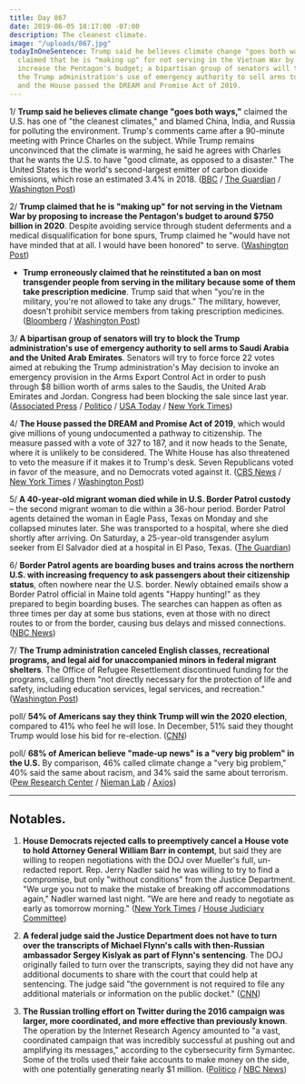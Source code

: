 ```yaml
---
title: Day 867
date: 2019-06-05 10:17:00 -07:00
description: The cleanest climate.
image: "/uploads/867.jpg"
todayInOneSentence: Trump said he believes climate change "goes both ways"; Trump
  claimed that he is "making up" for not serving in the Vietnam War by proposing to
  increase the Pentagon's budget; a bipartisan group of senators will try to block
  the Trump administration's use of emergency authority to sell arms to Saudi Arabia;
  and the House passed the DREAM and Promise Act of 2019.
---
```


1/ **Trump said he believes climate change "goes both ways,"** claimed the U.S. has one of "the cleanest climates," and blamed China, India, and Russia for polluting the environment. Trump's comments came after a 90-minute meeting with Prince Charles on the subject. While Trump remains unconvinced that the climate is warming, he said he agrees with Charles that he wants the U.S. to have "good climate, as opposed to a disaster." The United States is the world's second-largest emitter of carbon dioxide emissions, which rose an estimated 3.4% in 2018. ([BBC](https://www.bbc.com/news/world-us-canada-48531019) / [The Guardian](https://www.theguardian.com/us-news/2019/jun/05/donald-trump-tells-prince-charles-us-is-clean-on-climate-change) / [Washington Post](https://www.washingtonpost.com/world/europe/trump-pressed-on-the-environment-in-uk-visit-says-climate-change-goes-both-ways/2019/06/05/77c8750c-8717-11e9-9d73-e2ba6bbf1b9b_story.html))

2/ **Trump claimed that he is "making up" for not serving in the Vietnam War by proposing to increase the Pentagon's budget to around $750 billion in 2020**. Despite avoiding service through student deferments and a medical disqualification for bone spurs, Trump claimed he "would have not have minded that at all. I would have been honored" to serve. ([Washington Post](https://www.washingtonpost.com/national-security/2019/06/05/trump-is-making-up-not-serving-vietnam-with-increased-defense-funding-he-says/))

* **Trump erroneously claimed that he reinstituted a ban on most transgender people from serving in the military because some of them take prescription medicine**. Trump said that when "you're in the military, you're not allowed to take any drugs." The military, however, doesn't prohibit service members from taking prescription medicines. ([Bloomberg](https://www.bloomberg.com/news/articles/2019-06-05/trump-says-transgender-people-banned-from-military-over-drugs) / [Washington Post](https://www.washingtonpost.com/politics/2019/06/05/trump-says-transgender-troops-cant-serve-because-troops-cant-take-any-drugs-hes-wrong-many-ways/))

3/ **A bipartisan group of senators will try to block the Trump administration's use of emergency authority to sell arms to Saudi Arabia and the United Arab Emirates**. Senators will try to force force 22 votes aimed at rebuking the Trump administration's May decision to invoke an emergency provision in the Arms Export Control Act in order to push through $8 billion worth of arms sales to the Saudis, the United Arab Emirates and Jordan. Congress had been blocking the sale since last year. ([Associated Press](https://www.apnews.com/540d432b2ec4462da0ad6d001890158a) / [Politico](https://www.politico.com/story/2019/06/05/senators-block-arms-sale-saudi-arabia-1353639) / [USA Today](https://www.usatoday.com/story/news/world/2019/06/05/saudi-arms-sale-bipartisan-senators-including-graham-rebuke-trump/1350645001/) / [New York Times](https://www.nytimes.com/2019/06/04/us/politics/senate-trump-saudi-arabia.html))

4/ **The House passed the DREAM and Promise Act of 2019**, which would give millions of young undocumented a pathway to citizenship. The measure passed with a vote of 327 to 187, and it now heads to the Senate, where it is unlikely to be considered. The White House has also threatened to veto the measure if it makes it to Trump's desk. Seven Republicans voted in favor of the measure, and no Democrats voted against it. ([CBS News](https://www.cbsnews.com/news/dream-and-promise-act-2019-passes-house-approves-bill-that-would-place-millions-of-immigrants-on-path-to-citizenship/) / [New York Times](https://www.nytimes.com/2019/06/04/us/politics/dream-promise-act.html) / [Washington Post](https://www.washingtonpost.com/powerpost/house-poised-to-pass-immigration-bill-that-would-protect-dreamers/2019/06/04/bac5cf98-86d7-11e9-a491-25df61c78dc4_story.html))

5/ **A 40-year-old migrant woman died while in U.S. Border Patrol custody** – the second migrant woman to die within a 36-hour period. Border Patrol agents detained the woman in Eagle Pass, Texas on Monday and she collapsed minutes later. She was transported to a hospital, where she died shortly after arriving. On Saturday, a 25-year-old transgender asylum seeker from El Salvador died at a hospital in El Paso, Texas. ([The Guardian](https://www.theguardian.com/us-news/live/2019/jun/04/trump-news-today-live-uk-trip-pelosi-impeachment-latest-updates-2020?page=with:block-5cf6e7f78f08f2552898479c#block-5cf6e7f78f08f2552898479c))

6/ **Border Patrol agents are boarding buses and trains across the northern U.S. with increasing frequency to ask passengers about their citizenship status**, often nowhere near the U.S. border. Newly obtained emails show a Border Patrol official in Maine told agents "Happy hunting!" as they prepared to begin boarding buses. The searches can happen as often as three times per day at some bus stations, even at those with no direct routes to or from the border, causing bus delays and missed connections. ([NBC News](https://www.nbcnews.com/politics/immigration/border-patrol-searches-have-increased-greyhound-other-buses-far-border-n1012596))

7/ **The Trump administration canceled English classes, recreational programs, and legal aid for unaccompanied minors in federal migrant shelters**. The Office of Refugee Resettlement discontinued funding for the programs, calling them "not directly necessary for the protection of life and safety, including education services, legal services, and recreation." ([Washington Post](https://www.washingtonpost.com/immigration/trump-administration-cancels-english-classes-soccer-legal-aid-for-unaccompanied-child-migrants-in-us-shelters/2019/06/05/df2a0008-8712-11e9-a491-25df61c78dc4_story.html))

poll/ **54% of Americans say they think Trump will win the 2020 election**, compared to 41% who feel he will lose. In December, 51% said they thought Trump would lose his bid for re-election. ([CNN](https://www.cnn.com/2019/06/05/politics/cnn-poll-trump-prediction-economy-issues/index.html))

poll/ **68% of American believe "made-up news" is a "very big problem" in the U.S.** By comparison, 46% called climate change a "very big problem," 40% said the same about racism, and 34% said the same about terrorism. ([Pew Research Center](https://www.journalism.org/2019/06/05/many-americans-say-made-up-news-is-a-critical-problem-that-needs-to-be-fixed/) / [Nieman Lab](https://www.niemanlab.org/2019/06/americans-think-made-up-news-is-a-bigger-problem-than-climate-change/) / [Axios](https://www.axios.com/americans-fake-news-problem-terrorism-da565b6c-6ab3-42a1-ae08-3400d68ab99c.html))

---

## Notables.

1. **House Democrats rejected calls to preemptively cancel a House vote to hold Attorney General William Barr in contempt**, but said they are willing to reopen negotiations with the DOJ over Mueller's full, un-redacted report. Rep. Jerry Nadler said he was willing to try to find a compromise, but only "without conditions" from the Justice Department. "We urge you not to make the mistake of breaking off accommodations again," Nadler warned last night. "We are here and ready to negotiate as early as tomorrow morning." ([New York Times](https://www.nytimes.com/2019/06/04/us/politics/trump-hope-hicks-annie-donaldson.html) / [House Judiciary Committee](https://judiciary.house.gov/news/press-releases/chairman-nadler-rejects-doj-demand-house-cancel-contempt-vote-resuming))

2. **A federal judge said the Justice Department does not have to turn over the transcripts of Michael Flynn's calls with then-Russian ambassador Sergey Kislyak as part of Flynn's sentencing**. The DOJ originally failed to turn over the transcripts, saying they did not have any additional documents to share with the court that could help at sentencing. The judge said "the government is not required to file any additional materials or information on the public docket." ([CNN](https://www.cnn.com/2019/06/04/politics/flynn-kislyak-sullivan-transcript/index.html))

3. **The Russian trolling effort on Twitter during the 2016 campaign was larger, more coordinated, and more effective than previously known**. The operation by the Internet Research Agency amounted to "a vast, coordinated campaign that was incredibly successful at pushing out and amplifying its messages," according to the cybersecurity firm Symantec. Some of the trolls used their fake accounts to make money on the side, with one potentially generating nearly $1 million. ([Politico](https://www.politico.com/story/2019/06/05/study-russia-cybersecurity-twitter-1353543) / [NBC News](https://www.nbcnews.com/politics/national-security/russian-trolls-who-interfered-2016-u-s-election-also-made-n1013811))